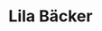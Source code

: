 ---
title: "Lila Bäcker"
url: /neubrandenburg/lila-baecker-ludwig-van-beethoven-ring/
shop: Bäckerei
---